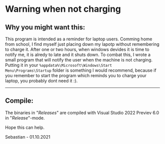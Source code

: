 # Warning when not charging

## Why you might want this:
This program is intended as a reminder for laptop users. Comming home from school, I find myself just placing down my lapotp without remembering to charge it. After one or two hours, when windows devides it is time to notify me, it is alredy to late and it shuts down. To combat this, I wrote a small program that will notify the user when the machine is not charging.  
Putting it in your `%appdata%\Microsoft\Windows\Start Menu\Programs\Startup` folder is something I would recommend, because if you remember to start the program which reminds you to charge your laptop, you probably dont need it :).

---
## Compile:
The binaries in "*Releases*" are compiled with Visual Studio 2022 Previev 6.0 in "*Release*"-mode.

Hope this can help.

Sebastian - 01.10.2021